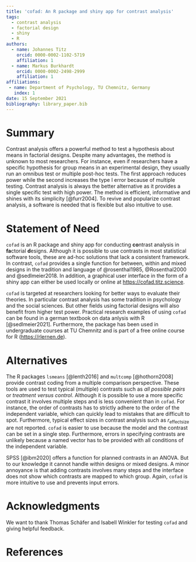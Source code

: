 ```yaml
---
title: 'cofad: An R package and shiny app for contrast analysis'
tags:
  - contrast analysis
  - factorial design
  - shiny
  - R
authors:
  - name: Johannes Titz
    orcid: 0000-0002-1102-5719
    affiliation: 1
  - name: Markus Burkhardt
    orcid: 0000-0002-2498-2999
    affiliation: 1
affiliations:
 - name: Department of Psychology, TU Chemnitz, Germany
   index: 1
date: 15 September 2021
bibliography: library_paper.bib
---
```


# Summary

Contrast analysis offers a powerful method to test a hypothesis about means in factorial designs. Despite many advantages, the method is unknown to most researchers. For instance, even if researchers have a specific hypothesis for group means in an experimental design, they usually run an omnibus test or multiple post-hoc tests. The first approach reduces power while the second increases the type I error because of multiple testing. Contrast analysis is always the better alternative as it provides a single specific test with high power. The method is efficient, informative and shines with its simplicity [@furr2004]. To revive and popularize contrast analysis, a software is needed that is flexible but also intuitive to use.

# Statement of Need

`cofad` is an R package and shiny app for conducting **co**ntrast analysis in **fa**ctorial **d**esigns. Although it is possible to use contrasts in most statistical software tools, these are ad-hoc solutions that lack a consistent framework. In contrast, `cofad` provides a single function for between, within and mixed designs in the tradition and language of @rosenthal1985, @Rosenthal2000 and @sedlmeier2018. In addition, a graphical user interface in the form of a shiny app can either be used locally or online at https://cofad.titz.science. 

`cofad` is targeted at researchers looking for better ways to evaluate their theories. In particular contrast analysis has some tradition in psychology and the social sciences. But other fields using factorial designs will also benefit from higher test power. Practical research examples of using `cofad` can be found in a german textbook on data anlysis with R [@sedlmeier2021]. Furthermore, the package has been used in undergraduate courses at TU Chemnitz and is part of a free online course for R (https://rlernen.de).

# Alternatives

The R packages `lsmeans` [@lenth2016] and `multcomp` [@hothorn2008] provide contrast coding from a multiple comparison perspective. These tools are used to test typical (multiple) contrasts such as *all possible pairs* or *treatment versus control*. Although it is possible to use a more specific contrast it involves multiple steps and is less convenient than in `cofad`. For instance, the order of contrasts has to strictly adhere to the order of the independent variable, which can quickly lead to mistakes that are difficult to spot. Furthermore, typical effect sizes in contrast analysis such as $r_\mathrm{effectsize}$ are not reported. `cofad` is easier to use because the model and the contrast can be set in a single step. Furthermore, errors in specifying contrasts are unlikely because a named vector has to be provided with all conditions of the independent variable.

SPSS [@ibm2020] offers a function for planned contrasts in an ANOVA. But to our knowledge it cannot handle within designs or mixed designs. A minor annoyance is that adding contrasts involves many steps and the interface does not show which contrasts are mapped to which group. Again, `cofad` is more intuitive to use and prevents input errors.

# Acknowledgments

We want to thank Thomas Schäfer and Isabell Winkler for testing `cofad` and giving helpful feedback.

# References
